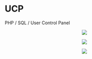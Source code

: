 # UCP
PHP / SQL / User Control Panel

<p align="center">
  <img src="https://i.imgur.com/btDHlH9.png" />
</p>

<p align="center">
  <img src="https://i.imgur.com/gc1wMsj.png" />
</p>

<p align="center">
  <img src="https://i.imgur.com/ceAuxxo.png" />
</p>
